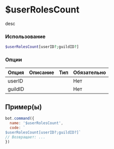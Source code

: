 # $userRolesCount
desc
### Использование
```php
$userRolesCount[userID?;guildID?]
```

### Опции

| Опция | Описание | Тип | Обязательно |
|--------|-------------|------|----------|
| userID |  |  | Нет | 
| guildID |  |  | Нет | 
## Пример(ы)

```javascript
bot.command({
  name: '$userRolesCount',
  code: `
$userRolesCount[userID?;guildID?]`
// Возвращает: ...
})
```